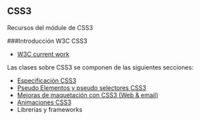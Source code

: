 ## CSS3
Recursos del módule de CSS3

###Introducción W3C CSS3
* [W3C current work](http://www.w3.org/Style/CSS/current-work)

Las clases sobre CSS3 se componen de las siguientes secciones:

* [Especificación CSS3](https://github.com/EscuelaIt/HTML-CSS-2015/tree/master/CSS3/especificacionCSS3)
* [Pseudo Elementos y pseudo selectores CSS3](https://github.com/EscuelaIt/HTML-CSS-2015/tree/master/CSS3/pseudoElementos-pseudoSelectoresCSS3)
* [Mejoras de maquetación con CSS3 (Web & email)](https://github.com/EscuelaIt/HTML-CSS-2015/tree/master/CSS3/maquetacionCSS3)
* [Animaciones CSS3](https://github.com/EscuelaIt/HTML-CSS-2015/tree/master/CSS3/animacionCSS3)
* Librerías y frameworks